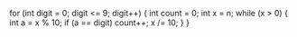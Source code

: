 for (int digit = 0; digit <= 9; digit++)
{
  int count = 0;
  int x = n;
  while (x > 0)
  {
    int a = x % 10;
    if (a == digit)
      count++;
    x /= 10;
  }
}